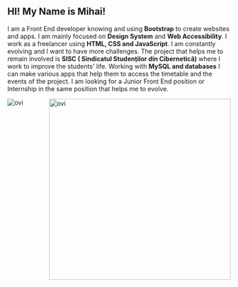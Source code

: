 ## HI! My Name is Mihai!



I am a Front End developer knowing and using **Bootstrap** to create websites and apps. I am mainly focused on **Design System** and **Web Accessibility**. I work as a freelancer using **HTML, CSS and JavaScript**. I am constantly evolving and I want to have more challenges. The project that helps me to remain involved is **SISC ( Sindicatul Studenților din Cibernetică)** where I work to improve the students' life. Working with **MySQL and databases** I can make various apps that help them to access the timetable and the events of the project. I am looking for a Junior Front End position or Internship in the same position that helps me to evolve.

<p><img align="left" src="https://github-readme-stats.vercel.app/api/top-langs?username=BaltacMihai&show_icons=true&locale=en&layout=compact&theme=chartreuse-dark" alt="ovi" /></p>
<p>&nbsp;<img align="right" src="https://github-readme-stats.vercel.app/api?username=BaltacMihai&show_icons=true&locale=en&theme=chartreuse-dark" alt="ovi" width="410" /></p>
<br><br><br><br><br>
